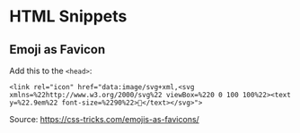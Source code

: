 # HTML Snippets

## Emoji as Favicon

Add this to the `<head>`:
```
<link rel="icon" href="data:image/svg+xml,<svg xmlns=%22http://www.w3.org/2000/svg%22 viewBox=%220 0 100 100%22><text y=%22.9em%22 font-size=%2290%22>🎯</text></svg>">
```
Source: https://css-tricks.com/emojis-as-favicons/

